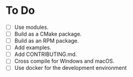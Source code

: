 # To Do

+ [ ] Use modules.
+ [ ] Build as a CMake package.
+ [ ] Build as an RPM package.
+ [ ] Add examples.
+ [ ] Add CONTRIBUTING.md.
+ [ ] Cross compile for Windows and macOS.
+ [ ] Use docker for the development environment
